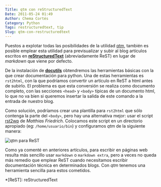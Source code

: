 ```yaml
---
Title: qtm con reStructuredText
Date: 2011-05-24 01:49
Author: Chema Cortés
Category: Python
Tags: restructuredtext, tip
Slug: qtm-con-restructuredtext
---
```


Puestos a explotar todas las posibilidades de la utilidad [qtm][], también es posible emplear esta utilidad para previsualizar y subir al blog artículos escritos en **[reStructuredText][2]** (abreviadamente ReST) en lugar de *markdown* que viene por defecto.

De la instalación de **[docutils][1]** obtendremos las herramientas básicas con la que crear documentación para python. Una de estas herramientas es `rst2html`, con la que podríamos convertir un artículo en ReST a html antes de subirlo. El problema es que esta conversión se realiza como documento completo, con las secciones `<head>` y `<body>` típicas de un documento html, lo que no va bien si queremos insertar la salida de este comando a la entrada de nuestro blog.

Como solución, podríamos crear una plantilla para `rst2html` que sólo contenga la parte del `<body>`, pero hay una alternativa mejor: usar el script [rst2wp][] de *Matthias Friedrich*. Colocamos este script en un directorio apropiado (eg: `/home/usuario/bin`) y configuramos *qtm* de la siguiente manera:

![qtm para ReST]({static}/pictures/qtm-para-ReST.png)

Como ya comenté en anteriores artículos, para escribir en páginas web resulta más sencillo usar `markdown` o `markdown extra`, pero a veces no queda más remedio que emplear ReST cuando necesitamos escribir documentación técnica en determinados blogs. Con *qtm* tenemos una herramienta sencilla para estos cometidos.


[qtm]: http://qtm.blogistan.co.uk/ "QTM The open-source blogging client"
[1]: http://docutils.sourceforge.net "docutils"
[2]: http://docutils.sourceforge.net/rst.html "reStructuredText"
[rst2wp]: http://unmaintainable.wordpress.com/2008/03/22/using-rst-with-wordpress/

*[ReST]: reStructuredText
